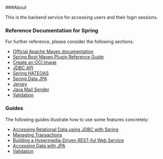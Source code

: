 ###About 

This is the backend service for accessing users and their login sessions.


### Reference Documentation for Spring

For further reference, please consider the following sections:

* <a href="https://maven.apache.org/guides/index.html" target="_blank">Official Apache Maven documentation</a>
* <a href="https://docs.spring.io/spring-boot/docs/3.0.5/maven-plugin/reference/html/" target="_blank">Spring Boot Maven Plugin Reference Guide</a>
* <a href="https://docs.spring.io/spring-boot/docs/3.0.5/maven-plugin/reference/html/#build-image" target="_blank">Create an OCI image</a>
* <a href="https://docs.spring.io/spring-boot/docs/3.0.5/reference/htmlsingle/#data.sql" target="_blank">JDBC API</a>
* <a href="https://docs.spring.io/spring-boot/docs/3.0.5/reference/htmlsingle/#web.spring-hateoas" target="_blank">Spring HATEOAS</a>
* <a href="https://docs.spring.io/spring-boot/docs/3.0.5/reference/htmlsingle/#data.sql.jpa-and-spring-data" target="_blank">Spring Data JPA</a>
* <a href="https://docs.spring.io/spring-boot/docs/3.0.5/reference/htmlsingle/#web.servlet.jersey" target="_blank">Jersey</a>
* <a href="https://docs.spring.io/spring-boot/docs/3.0.5/reference/htmlsingle/#io.email" target="_blank">Java Mail Sender</a>
* <a href="https://docs.spring.io/spring-boot/docs/3.0.5/reference/htmlsingle/#io.validation" target="_blank">Validation</a>


### Guides

The following guides illustrate how to use some features concretely:

* <a href="https://spring.io/guides/gs/relational-data-access" target="_blank">Accessing Relational Data using JDBC with Spring</a>
* <a href="https://spring.io/guides/gs/managing-transactions/" target="_blank">Managing Transactions</a>
* <a href="https://spring.io/guides/gs/rest-hateoas/" target="_blank">Building a Hypermedia-Driven REST-ful Web Service</a>
* <a href="https://spring.io/guides/gs/accessing-data-jpa/" target="_blank">Accessing Data with JPA</a>
* <a href="https://spring.io/guides/gs/validating-form-input/" target="_blank">Validation</a>


